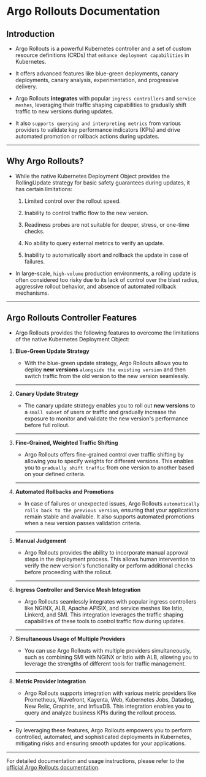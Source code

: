 # Argo Rollouts Documentation

## Introduction

   - Argo Rollouts is a powerful Kubernetes controller and a set of custom resource definitions (CRDs) that `enhance deployment capabilities` in Kubernetes.   
   
   - It offers advanced features like blue-green deployments, canary deployments, canary analysis, experimentation, and progressive delivery.

   - Argo Rollouts **integrates** with popular `ingress controllers` and `service meshes`, leveraging their traffic shaping capabilities to gradually shift traffic to new versions during updates.  
   
   -  It also `supports querying and interpreting metrics` from various providers to validate key performance indicators (KPIs) and drive automated promotion or rollback actions during updates.

------------------------------------------------------------------------------------------

## Why Argo Rollouts?

  - While the native Kubernetes Deployment Object provides the RollingUpdate strategy for basic safety guarantees during updates, it has certain limitations:

    1. Limited control over the rollout speed.

    2. Inability to control traffic flow to the new version.

    3. Readiness probes are not suitable for deeper, stress, or one-time checks.

    4. No ability to query external metrics to verify an update.

    5. Inability to automatically abort and rollback the update in case of failures.


  - In large-scale, `high-volume` production environments, a rolling update is often considered too risky due to its lack of control over the blast radius, 
   aggressive rollout behavior, and absence of automated rollback mechanisms.

------------------------------------------------------------------------------------------

## Argo Rollouts Controller Features

  - Argo Rollouts provides the following features to overcome the limitations of the native Kubernetes Deployment Object:

  1. **Blue-Green Update Strategy**

     - With the blue-green update strategy, Argo Rollouts allows you to deploy **new versions** `alongside the existing version` and then switch traffic from the old version to the new version seamlessly.  

     ---------------------------------------------

  1. **Canary Update Strategy**

     - The canary update strategy enables you to roll out **new versions** to a `small subset` of users or traffic and gradually increase the exposure to monitor and validate the new version's performance before full rollout.

     ---------------------------------------------
  
  1. **Fine-Grained, Weighted Traffic Shifting**

     - Argo Rollouts offers fine-grained control over traffic shifting by allowing you to specify weights for different versions. This enables you to `gradually shift traffic` from one version to another based on your defined criteria.

     ---------------------------------------------
  
  1. **Automated Rollbacks and Promotions**

     - In case of failures or unexpected issues, Argo Rollouts `automatically rolls back to the previous version`, ensuring that your applications remain stable and available. It also supports automated promotions when a new version passes validation criteria.
     
     ---------------------------------------------

  1. **Manual Judgement**

     - Argo Rollouts provides the ability to incorporate manual approval steps in the deployment process. This allows human intervention to verify the new version's functionality or perform additional checks before proceeding with the rollout.

     ---------------------------------------------

  1. **Ingress Controller and Service Mesh Integration**

     - Argo Rollouts seamlessly integrates with popular ingress controllers like NGINX, ALB, Apache APISIX, and service meshes like Istio, Linkerd, and SMI. This integration leverages the traffic shaping capabilities of these tools to control traffic flow during updates.

     ---------------------------------------------

  1. **Simultaneous Usage of Multiple Providers**

     - You can use Argo Rollouts with multiple providers simultaneously, such as combining SMI with NGINX or Istio with ALB, allowing you to leverage the strengths of different tools for traffic management.

     ---------------------------------------------

  1. **Metric Provider Integration**

     - Argo Rollouts supports integration with various metric providers like Prometheus, Wavefront, Kayenta, Web, Kubernetes Jobs, Datadog, New Relic, Graphite, and InfluxDB. This integration enables you to query and analyze business KPIs during the rollout process.

     ---------------------------------------------
    
   - By leveraging these features, Argo Rollouts empowers you to perform controlled, automated, and sophisticated deployments in Kubernetes,   
    mitigating risks and ensuring smooth updates for your applications.

---------------------------------------------

For detailed documentation and usage instructions, please refer to the [official Argo Rollouts documentation](https://argoproj.github.io/argo-rollouts/).